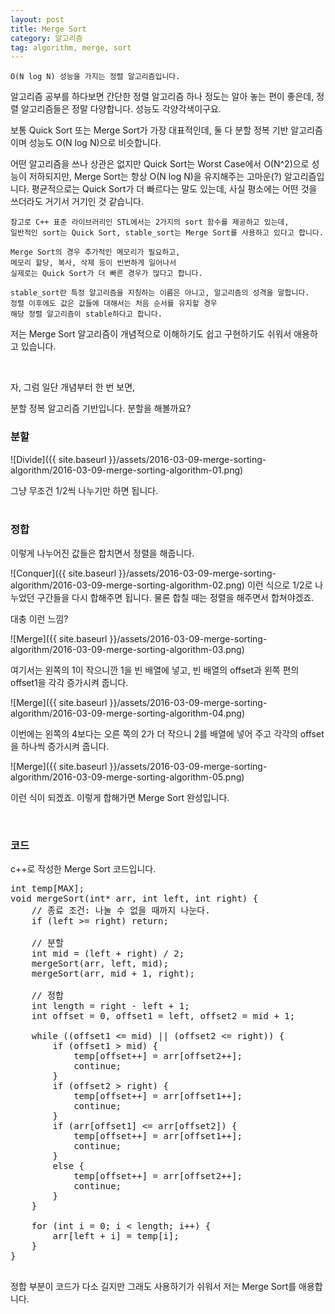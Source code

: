 ```yaml
---
layout: post
title: Merge Sort
category: 알고리즘
tag: algorithm, merge, sort
---
```


~~~
O(N log N) 성능을 가지는 정렬 알고리즘입니다.
~~~

알고리즘 공부를 하다보면 간단한 정렬 알고리즘 하나 정도는 알아 놓는 편이 좋은데,
정렬 알고리즘들은 정말 다양합니다. 성능도 각양각색이구요.

보통 Quick Sort 또는 Merge Sort가 가장 대표적인데, 
둘 다 분할 정복 기반 알고리즘이며 성능도 O(N log N)으로 비슷합니다.

어떤 알고리즘을 쓰나 상관은 없지만
Quick Sort는 Worst Case에서 O(N^2)으로 성능이 저하되지만, 
Merge Sort는 항상 O(N log N)을 유지해주는 고마운(?) 알고리즘입니다. 
평균적으로는 Quick Sort가 더 빠르다는 말도 있는데,
사실 평소에는 어떤 것을 쓰더라도 거기서 거기인 것 같습니다.

~~~
참고로 C++ 표준 라이브러리인 STL에서는 2가지의 sort 함수를 제공하고 있는데,
일반적인 sort는 Quick Sort, stable_sort는 Merge Sort를 사용하고 있다고 합니다.

Merge Sort의 경우 추가적인 메모리가 필요하고, 
메모리 할당, 복사, 삭제 등이 빈번하게 일어나서
실제로는 Quick Sort가 더 빠른 경우가 많다고 합니다.

stable_sort란 특정 알고리즘을 지칭하는 이름은 아니고, 알고리즘의 성격을 말합니다.
정렬 이후에도 값은 값들에 대해서는 처음 순서를 유지할 경우 
해당 정렬 알고리즘이 stable하다고 합니다.
~~~


저는 Merge Sort 알고리즘이 개념적으로 이해하기도 쉽고 구현하기도 쉬워서
애용하고 있습니다.

<br>

자, 그럼 일단 개념부터 한 번 보면,

<p class="message">
분할 정복 알고리즘 기반입니다. 분할을 해볼까요?
</p>

### 분할

![Divide]({{ site.baseurl }}/assets/2016-03-09-merge-sorting-algorithm/2016-03-09-merge-sorting-algorithm-01.png)

그냥 무조건 1/2씩 나누기만 하면 됩니다.
<br><br>

### 정합

이렇게 나누어진 값들은 합치면서 정렬을 해줍니다.

![Conquer]({{ site.baseurl }}/assets/2016-03-09-merge-sorting-algorithm/2016-03-09-merge-sorting-algorithm-02.png)
이런 식으로 1/2로 나누었던 구간들을 다시 합해주면 됩니다.
물론 합칠 때는 정렬을 해주면서 합쳐야겠죠.

대충 이런 느낌?

![Merge]({{ site.baseurl }}/assets/2016-03-09-merge-sorting-algorithm/2016-03-09-merge-sorting-algorithm-03.png)

여기서는 왼쪽의 1이 작으니깐 1을 빈 배열에 넣고, 빈 배열의 offset과 왼쪽 편의
offset1을 각각 증가시켜 줍니다.

![Merge]({{ site.baseurl }}/assets/2016-03-09-merge-sorting-algorithm/2016-03-09-merge-sorting-algorithm-04.png)

이번에는 왼쪽의 4보다는 오른 쪽의 2가 더 작으니 2를 배열에 넣어 주고
각각의 offset을 하나씩 증가시켜 줍니다.

![Merge]({{ site.baseurl }}/assets/2016-03-09-merge-sorting-algorithm/2016-03-09-merge-sorting-algorithm-05.png)

이런 식이 되겠죠. 이렇게 합해가면 Merge Sort 완성입니다. 

<br>

### 코드

c++로 작성한 Merge Sort 코드입니다.

<pre class="prettyprint">
int temp[MAX];
void mergeSort(int* arr, int left, int right) {
    // 종료 조건: 나눌 수 없을 때까지 나눈다.
    if (left >= right) return;

    // 분할
    int mid = (left + right) / 2;
    mergeSort(arr, left, mid);
    mergeSort(arr, mid + 1, right);

    // 정합
    int length = right - left + 1;
    int offset = 0, offset1 = left, offset2 = mid + 1;

    while ((offset1 <= mid) || (offset2 <= right)) {
        if (offset1 > mid) {
            temp[offset++] = arr[offset2++];
            continue;
        }
        if (offset2 > right) {
            temp[offset++] = arr[offset1++];
            continue;
        }
        if (arr[offset1] <= arr[offset2]) {
            temp[offset++] = arr[offset1++];
            continue;
        }
        else {
            temp[offset++] = arr[offset2++];
            continue;
        }
    }

    for (int i = 0; i < length; i++) {
        arr[left + i] = temp[i];
    }
}

</pre>

정합 부분이 코드가 다소 길지만 그래도 사용하기가 쉬워서 저는 Merge Sort를 애용합니다.
